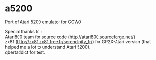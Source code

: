 # a5200
Port of Atari 5200 emulator for GCW0  
  
Special thanks to :  
  Atari800 team for source code (http://atari800.sourceforge.net/)  
  zx81 (http://zx81.zx81.free.fr/serendipity_fr/) for GP2X-Atari version (that helped me a lot to understand Atari 5200).  
  qbertaddict for test.  
